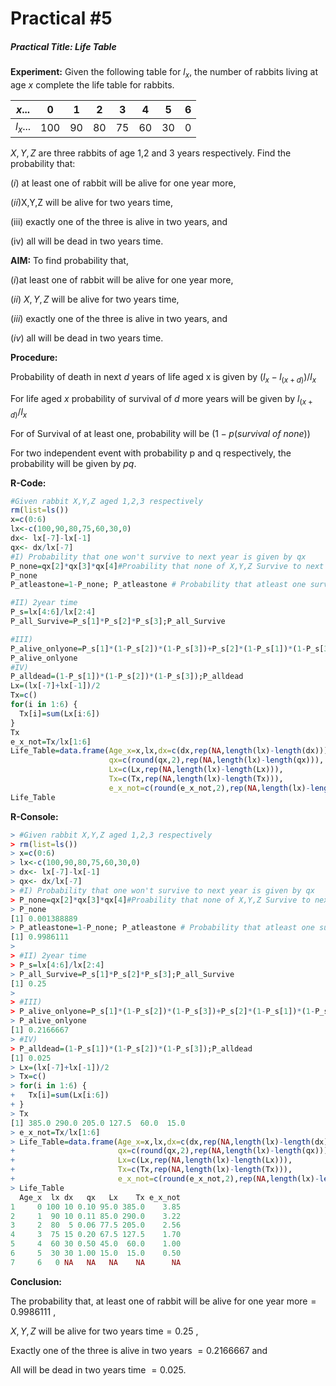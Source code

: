 # Practical #5

##### Practical Title: Life Table

**Experiment:** Given the following table for $l_x$, the number of rabbits living at age $x$ complete the life table for rabbits.

|  $x...$  |  0   |  1   |  2   |  3   |  4   |  5   |  6   |
| :------: | :--: | :--: | :--: | :--: | :--: | :--: | :--: |
| $l_x...$ | 100  |  90  |  80  |  75  |  60  |  30  |  0   |

$X,Y,Z$ are three rabbits of age 1,2 and 3 years respectively. Find the probability that:

$(i)$ at least one of rabbit will be alive for one year more,

$(ii)$X,Y,Z will be alive for two years time,

(iii) exactly one of the three is alive in two years, and

(iv) all will be dead in two years time.



**AIM:** To find probability that,

$(i)$at least one of rabbit  will be alive for one year more,

$(ii)$ $X,Y,Z$ will be alive for two years time,

$(iii)$ exactly one of the three is alive in two years, and

$(iv)$ all will be dead in two years time.



**Procedure:**

Probability of death in next $d$ years of life aged x is given by $({l_x-l_{(x+d)}})/l_x$

For life aged $x$ probability of survival of $d$ more years will be given by $l_{(x+d)}/l_x$

For of Survival of at least one, probability will be $(1-p(survival\ of\ none))$ 

For two independent event with probability p and q respectively, the probability will be given by $pq$.



**R-Code:**

```r
#Given rabbit X,Y,Z aged 1,2,3 respectively 
rm(list=ls())
x=c(0:6)
lx<-c(100,90,80,75,60,30,0)
dx<- lx[-7]-lx[-1]
qx<- dx/lx[-7]
#I) Probability that one won't survive to next year is given by qx 
P_none=qx[2]*qx[3]*qx[4]#Proability that none of X,Y,Z Survive to next year
P_none
P_atleastone=1-P_none; P_atleastone # Probability that atleast one survive next year

#II) 2year time 
P_s=lx[4:6]/lx[2:4]
P_all_Survive=P_s[1]*P_s[2]*P_s[3];P_all_Survive

#III) 
P_alive_onlyone=P_s[1]*(1-P_s[2])*(1-P_s[3])+P_s[2]*(1-P_s[1])*(1-P_s[3])+P_s[3]*(1-P_s[2])*(1-P_s[1])
P_alive_onlyone
#IV)
P_alldead=(1-P_s[1])*(1-P_s[2])*(1-P_s[3]);P_alldead
Lx=(lx[-7]+lx[-1])/2
Tx=c()
for(i in 1:6) {
  Tx[i]=sum(Lx[i:6])
}
Tx
e_x_not=Tx/lx[1:6]
Life_Table=data.frame(Age_x=x,lx,dx=c(dx,rep(NA,length(lx)-length(dx))),
                      qx=c(round(qx,2),rep(NA,length(lx)-length(qx))),
                      Lx=c(Lx,rep(NA,length(lx)-length(Lx))),
                      Tx=c(Tx,rep(NA,length(lx)-length(Tx))),
                      e_x_not=c(round(e_x_not,2),rep(NA,length(lx)-length(e_x_not))))
Life_Table

```



**R-Console:**

```R
> #Given rabbit X,Y,Z aged 1,2,3 respectively 
> rm(list=ls())
> x=c(0:6)
> lx<-c(100,90,80,75,60,30,0)
> dx<- lx[-7]-lx[-1]
> qx<- dx/lx[-7]
> #I) Probability that one won't survive to next year is given by qx 
> P_none=qx[2]*qx[3]*qx[4]#Proability that none of X,Y,Z Survive to next year
> P_none
[1] 0.001388889
> P_atleastone=1-P_none; P_atleastone # Probability that atleast one survive next year
[1] 0.9986111
> 
> #II) 2year time 
> P_s=lx[4:6]/lx[2:4]
> P_all_Survive=P_s[1]*P_s[2]*P_s[3];P_all_Survive
[1] 0.25
> 
> #III) 
> P_alive_onlyone=P_s[1]*(1-P_s[2])*(1-P_s[3])+P_s[2]*(1-P_s[1])*(1-P_s[3])+P_s[3]*(1-P_s[2])*(1-P_s[1])
> P_alive_onlyone
[1] 0.2166667
> #IV)
> P_alldead=(1-P_s[1])*(1-P_s[2])*(1-P_s[3]);P_alldead
[1] 0.025
> Lx=(lx[-7]+lx[-1])/2
> Tx=c()
> for(i in 1:6) {
+   Tx[i]=sum(Lx[i:6])
+ }
> Tx
[1] 385.0 290.0 205.0 127.5  60.0  15.0
> e_x_not=Tx/lx[1:6]
> Life_Table=data.frame(Age_x=x,lx,dx=c(dx,rep(NA,length(lx)-length(dx))),
+                       qx=c(round(qx,2),rep(NA,length(lx)-length(qx))),
+                       Lx=c(Lx,rep(NA,length(lx)-length(Lx))),
+                       Tx=c(Tx,rep(NA,length(lx)-length(Tx))),
+                       e_x_not=c(round(e_x_not,2),rep(NA,length(lx)-length(e_x_not))))
> Life_Table
  Age_x  lx dx   qx   Lx    Tx e_x_not
1     0 100 10 0.10 95.0 385.0    3.85
2     1  90 10 0.11 85.0 290.0    3.22
3     2  80  5 0.06 77.5 205.0    2.56
4     3  75 15 0.20 67.5 127.5    1.70
5     4  60 30 0.50 45.0  60.0    1.00
6     5  30 30 1.00 15.0  15.0    0.50
7     6   0 NA   NA   NA    NA      NA
```

**Conclusion:**

The probability that, at least one of rabbit will be alive for one year more$=0.9986111$ ,

 $X,Y,Z$ will be alive for two years time$=0.25$ ,

Exactly one of the three is alive in two years $=0.2166667$ and

All will be dead in two years time $= 0.025$. 

